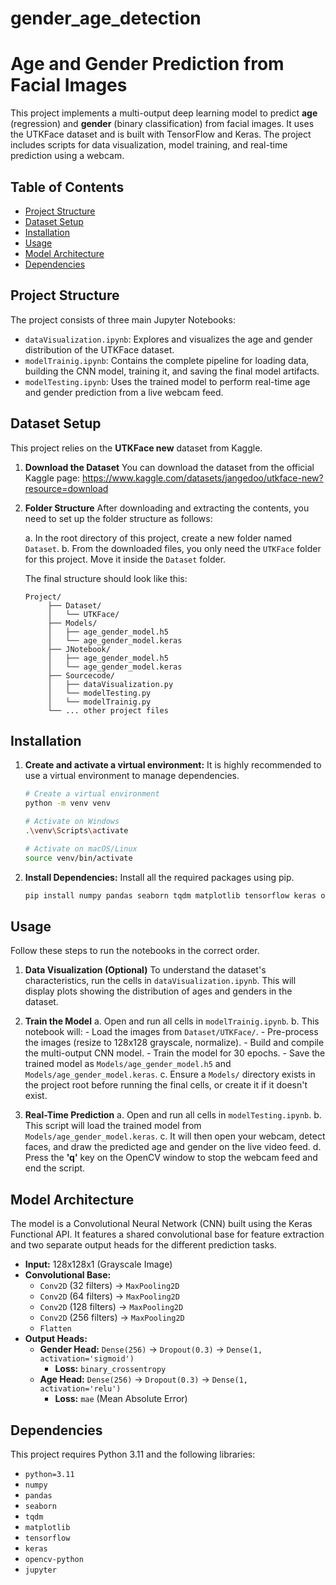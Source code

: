 # gender_age_detection
# Age and Gender Prediction from Facial Images

This project implements a multi-output deep learning model to predict **age** (regression) and **gender** (binary classification) from facial images. It uses the UTKFace dataset and is built with TensorFlow and Keras. The project includes scripts for data visualization, model training, and real-time prediction using a webcam.

## Table of Contents

- [Project Structure](#project-structure)
- [Dataset Setup](#dataset-setup)
- [Installation](#installation)
- [Usage](#usage)
- [Model Architecture](#model-architecture)
- [Dependencies](#dependencies)

## Project Structure

The project consists of three main Jupyter Notebooks:

- `dataVisualization.ipynb`: Explores and visualizes the age and gender distribution of the UTKFace dataset.
- `modelTrainig.ipynb`: Contains the complete pipeline for loading data, building the CNN model, training it, and saving the final model artifacts.
- `modelTesting.ipynb`: Uses the trained model to perform real-time age and gender prediction from a live webcam feed.

## Dataset Setup

This project relies on the **UTKFace new** dataset from Kaggle.

1. **Download the Dataset**
   You can download the dataset from the official Kaggle page:
   <https://www.kaggle.com/datasets/jangedoo/utkface-new?resource=download>

2. **Folder Structure**
   After downloading and extracting the contents, you need to set up the folder structure as follows:

   a. In the root directory of this project, create a new folder named `Dataset`.
   b. From the downloaded files, you only need the `UTKFace` folder for this project. Move it inside the `Dataset` folder.

   The final structure should look like this:

   ```text
   Project/
        ├── Dataset/
        │   └── UTKFace/
        ├── Models/
        │   ├── age_gender_model.h5
        │   └── age_gender_model.keras
        ├── JNotebook/
        │   ├── age_gender_model.h5
        │   └── age_gender_model.keras
        ├── Sourcecode/
        │   ├── dataVisualization.py
        │   └── modelTesting.py
        │   └── modelTrainig.py
        └── ... other project files
   ```

## Installation

1. **Create and activate a virtual environment:**
   It is highly recommended to use a virtual environment to manage dependencies.

   ```bash
   # Create a virtual environment
   python -m venv venv

   # Activate on Windows
   .\venv\Scripts\activate

   # Activate on macOS/Linux
   source venv/bin/activate
   ```

2. **Install Dependencies:**
   Install all the required packages using pip.

   ```bash
   pip install numpy pandas seaborn tqdm matplotlib tensorflow keras opencv-python jupyter
   ```

## Usage

Follow these steps to run the notebooks in the correct order.

1. **Data Visualization (Optional)**
   To understand the dataset's characteristics, run the cells in `dataVisualization.ipynb`. This will display plots showing the distribution of ages and genders in the dataset.

2. **Train the Model**
   a. Open and run all cells in `modelTrainig.ipynb`.
   b. This notebook will: - Load the images from `Dataset/UTKFace/`. - Pre-process the images (resize to 128x128 grayscale, normalize). - Build and compile the multi-output CNN model. - Train the model for 30 epochs. - Save the trained model as `Models/age_gender_model.h5` and `Models/age_gender_model.keras`.
   c. Ensure a `Models/` directory exists in the project root before running the final cells, or create it if it doesn't exist.

3. **Real-Time Prediction**
   a. Open and run all cells in `modelTesting.ipynb`.
   b. This script will load the trained model from `Models/age_gender_model.keras`.
   c. It will then open your webcam, detect faces, and draw the predicted age and gender on the live video feed.
   d. Press the **'q'** key on the OpenCV window to stop the webcam feed and end the script.

## Model Architecture

The model is a Convolutional Neural Network (CNN) built using the Keras Functional API. It features a shared convolutional base for feature extraction and two separate output heads for the different prediction tasks.

- **Input:** 128x128x1 (Grayscale Image)
- **Convolutional Base:**
  - `Conv2D` (32 filters) -> `MaxPooling2D`
  - `Conv2D` (64 filters) -> `MaxPooling2D`
  - `Conv2D` (128 filters) -> `MaxPooling2D`
  - `Conv2D` (256 filters) -> `MaxPooling2D`
  - `Flatten`
- **Output Heads:**
  - **Gender Head:** `Dense(256)` -> `Dropout(0.3)` -> `Dense(1, activation='sigmoid')`
    - **Loss:** `binary_crossentropy`
  - **Age Head:** `Dense(256)` -> `Dropout(0.3)` -> `Dense(1, activation='relu')`
    - **Loss:** `mae` (Mean Absolute Error)

## Dependencies

This project requires Python 3.11 and the following libraries:

- `python=3.11`
- `numpy`
- `pandas`
- `seaborn`
- `tqdm`
- `matplotlib`
- `tensorflow`
- `keras`
- `opencv-python`
- `jupyter`
